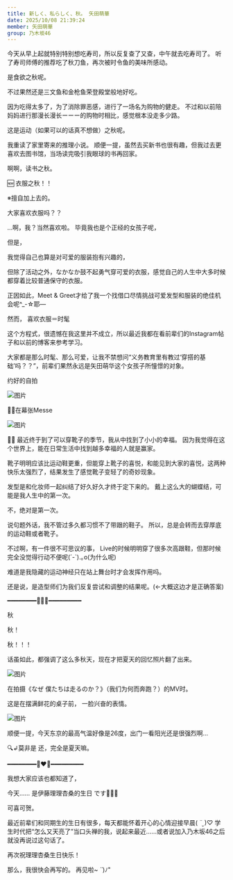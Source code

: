 ```yaml
---
title: 新しく、私らしく、秋。 矢田萌華
date: 2025/10/08 21:39:24
member: 矢田萌華
group: 乃木坂46
---
```


今天从早上起就特别特别想吃寿司，所以反复查了又查，中午就去吃寿司了。
听了寿司师傅的推荐吃了秋刀鱼，再次被时令鱼的美味所感动。

是食欲之秋呢。

不过果然还是三文鱼和金枪鱼荣登殿堂般地好吃。



因为吃得太多了，为了消除罪恶感，进行了一场名为购物的健走。
不过和以前陪妈妈进行那漫长漫长ーーー的购物时相比，感觉根本没走多少路。


这是运动（如果可以的话真不想做）之秋呢。




我重读了家里寄来的推理小说。
顺便一提，虽然去买新书也很有趣，但我过去更喜欢去图书馆，当场读完吸引我眼球的书再回家。

啊啊，读书之秋。







🆕 衣服之秋！！

※擅自加上去的。


大家喜欢衣服吗？？



…啊，我？当然喜欢啦。
毕竟我也是个正经的女孩子呢，





但是，

我觉得自己也算是对可爱的服装抱有兴趣的，

但除了活动之外，なかなか鼓不起勇气穿可爱的衣服，感觉自己的人生中大多时候都穿着比较普通保守的衣服。

正因如此，Meet & Greet才给了我一个找借口尽情挑战可爱发型和服装的绝佳机会呢‎^_-☆耶—


然而，
喜欢衣服＝时髦


这个方程式，很遗憾在我这里并不成立，所以最近我都在看前辈们的Instagram帖子和以前的博客来参考学习。

大家都是那么时髦、那么可爱，让我不禁想问“义务教育里有教过‘穿搭的基础’吗？？”，前辈们果然永远是矢田萌华这个女孩子所憧憬的对象。



约好的自拍

![图片](https://www.nogizaka46.com/files/46/diary/n46/MEMBER/moblog/202510/mobMVepDG.jpg)

🤍💙在幕张Messe

![图片](https://www.nogizaka46.com/files/46/diary/n46/MEMBER/moblog/202510/mob803pAr.jpg)


💛🤎
最近终于到了可以穿靴子的季节，我从中找到了小小的幸福。
因为我觉得在这个世界上，能在日常生活中找到越多幸福的人就是赢家。

靴子明明应该比运动鞋更重，但能穿上靴子的喜悦，和能见到大家的喜悦，这两种快乐太强烈了，结果发生了感觉靴子变轻了的奇妙现象。


发型是和化妆师一起纠结了好久好久才终于定下来的。
戴上这么大的蝴蝶结，可能是我人生中的第一次。


不，绝对是第一次。




说句题外话，我不管过多久都习惯不了带跟的鞋子。
所以，总是会转而去穿厚底的运动鞋或者靴子。


不过啊，有一件很不可思议的事，
Live的时候明明穿了很多次高跟鞋，但那时候完全没觉得行动不便呢(´-`).｡o(为什么呢)


难道是我隐藏的运动神经只在站上舞台时才会发挥作用吗。


还是说，是造型师们为我们反复尝试和调整的结果呢。(←大概这边才是正确答案)




━━━━━━━━🌾📸🌾━━━━━━━━━



秋

秋！

秋！！！


话虽如此，都强调了这么多秋天，现在才把夏天的回忆照片翻了出来。

![图片](https://www.nogizaka46.com/files/46/diary/n46/MEMBER/moblog/202510/mob9IsSug.jpg)

在拍摄《なぜ 僕たちは走るのか？》（我们为何而奔跑？）的MV时。



这是在摆满鲜花的桌子前，
一脸兴奋的表情。

![图片](https://www.nogizaka46.com/files/46/diary/n46/MEMBER/moblog/202510/mobNA8bei.jpg)






顺便一提，今天东京的最高气温好像是26度，出门一看阳光还是很强烈啊…



🔍↲莫非是
还，完全是夏天嘛。



━━━━━━━━🌾❤️🌾━━━━━━━━━



我想大家应该也都知道了，

今天……
是伊藤理理杏桑的生日
です🎂👏🏻

可喜可贺。

最近前辈们和同期生的生日有很多，每天都能怀着开心的心情迎接早晨( ¨̮ )♡
学生时代把“怎么又天亮了”当口头禅的我，说起来最近……或者说加入乃木坂46之后就没再说过这句话了。



再次祝理理杏桑生日快乐！



那么，我很快会再写的。
再见啦~ *˙˙*)ﾉ"